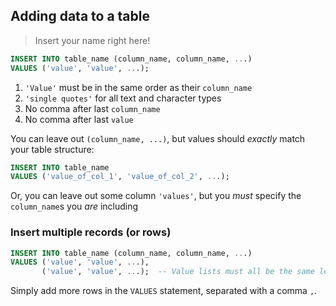## Adding data to a table

> Insert your name right here!

```sql
INSERT INTO table_name (column_name, column_name, ...)
VALUES ('value', 'value', ...);
```

1. `'Value'` must be in the same order as their `column_name`
2. `'single quotes'` for all text and character types
3. No comma after last `column_name`
4. No comma after last `value`

You can leave out `(column_name, ...)`, but values should _exactly_ match your table structure:

```sql
INSERT INTO table_name
VALUES ('value_of_col_1', 'value_of_col_2', ...);
```

Or, you can leave out some column `'values'`, but you _must_ specify the `column_name`s you _are_ including


### Insert multiple records (or rows)

```sql
INSERT INTO table_name (column_name, column_name, ...)
VALUES ('value', 'value', ...),
       ('value', 'value', ...);  -- Value lists must all be the same length
```

Simply add more rows in the `VALUES` statement, separated with a comma `,`.
